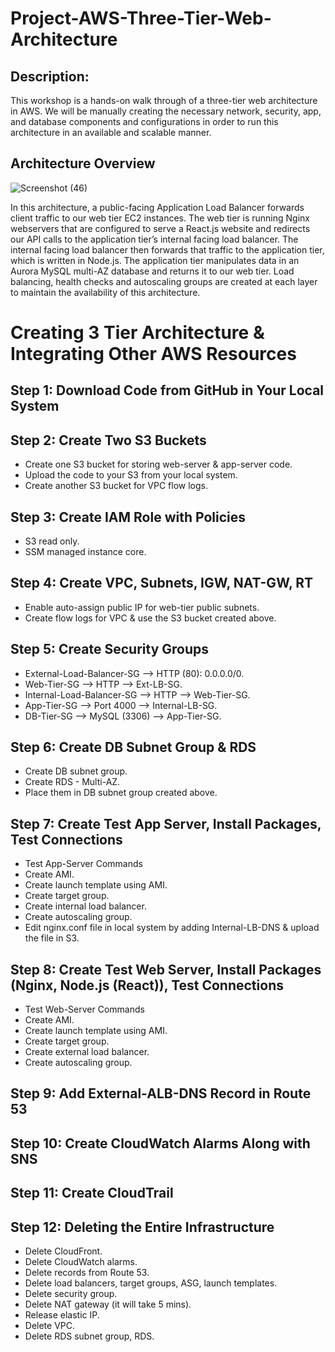 # Project-AWS-Three-Tier-Web-Architecture

## Description:
This workshop is a hands-on walk through of a three-tier web architecture in AWS. We will be manually creating the necessary network, security, app, and database components and configurations in order to run this architecture in an available and scalable manner.

## Architecture Overview
![Screenshot (46)](https://github.com/user-attachments/assets/ec2e37df-9379-4b09-afba-372f3f2e30f3)

In this architecture, a public-facing Application Load Balancer forwards client traffic to our web tier EC2 instances. The web tier is running Nginx webservers that are configured to serve a React.js website and redirects our API calls to the application tier’s internal facing load balancer. The internal facing load balancer then forwards that traffic to the application tier, which is written in Node.js. The application tier manipulates data in an Aurora MySQL multi-AZ database and returns it to our web tier. Load balancing, health checks and autoscaling groups are created at each layer to maintain the availability of this architecture.

# Creating 3 Tier Architecture & Integrating Other AWS Resources
## Step 1: Download Code from GitHub in Your Local System
## Step 2: Create Two S3 Buckets
- Create one S3 bucket for storing web-server & app-server code.
- Upload the code to your S3 from your local system.
- Create another S3 bucket for VPC flow logs.

## Step 3: Create IAM Role with Policies
- S3 read only.
- SSM managed instance core.

## Step 4: Create VPC, Subnets, IGW, NAT-GW, RT
- Enable auto-assign public IP for web-tier public subnets.
- Create flow logs for VPC & use the S3 bucket created above.
## Step 5: Create Security Groups
- External-Load-Balancer-SG --> HTTP (80): 0.0.0.0/0.
- Web-Tier-SG --> HTTP --> Ext-LB-SG.
- Internal-Load-Balancer-SG --> HTTP --> Web-Tier-SG.
- App-Tier-SG --> Port 4000 --> Internal-LB-SG.
- DB-Tier-SG --> MySQL (3306) --> App-Tier-SG.
## Step 6: Create DB Subnet Group & RDS
- Create DB subnet group.
- Create RDS - Multi-AZ.
- Place them in DB subnet group created above.
## Step 7: Create Test App Server, Install Packages, Test Connections
- Test App-Server Commands
- Create AMI.
- Create launch template using AMI.
- Create target group.
- Create internal load balancer.
- Create autoscaling group.
- Edit nginx.conf file in local system by adding Internal-LB-DNS & upload the file in S3.
## Step 8: Create Test Web Server, Install Packages (Nginx, Node.js (React)), Test Connections
- Test Web-Server Commands
- Create AMI.
- Create launch template using AMI.
- Create target group.
- Create external load balancer.
- Create autoscaling group.
## Step 9: Add External-ALB-DNS Record in Route 53
## Step 10: Create CloudWatch Alarms Along with SNS
## Step 11: Create CloudTrail
## Step 12: Deleting the Entire Infrastructure
- Delete CloudFront.
- Delete CloudWatch alarms.
- Delete records from Route 53.
- Delete load balancers, target groups, ASG, launch templates.
- Delete security group.
- Delete NAT gateway (it will take 5 mins).
- Release elastic IP.
- Delete VPC.
- Delete RDS subnet group, RDS.

